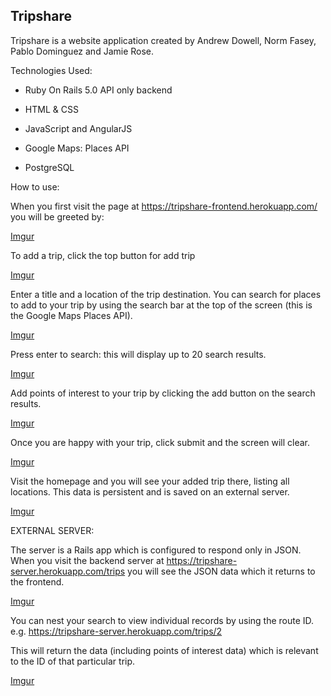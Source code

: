 ## Tripshare

Tripshare is a website application created by Andrew Dowell, Norm Fasey, Pablo Dominguez and Jamie Rose.

Technologies Used:

* Ruby On Rails 5.0 API only backend

* HTML & CSS

* JavaScript and AngularJS

* Google Maps: Places API

* PostgreSQL


How to use:

When you first visit the page at https://tripshare-frontend.herokuapp.com/ you will be greeted by:

[Imgur](http://i.imgur.com/XTTnH3N.png)

To add a trip, click the top button for add trip

[Imgur](http://i.imgur.com/XTTnH3N.png)

Enter a title and a location of the trip destination.  You can search for places to add to your trip by using the search bar at the top of the screen (this is the Google Maps Places API).

[Imgur](http://i.imgur.com/F0nV59n.png)

Press enter to search: this will display up to 20 search results.

[Imgur](http://i.imgur.com/6nIEQrw.png)

Add points of interest to your trip by clicking the add button on the search results.

[Imgur](http://i.imgur.com/Psz09sw.png)

Once you are happy with your trip, click submit and the screen will clear.

[Imgur](http://i.imgur.com/9zl7PKD.png)

Visit the homepage and you will see your added trip there, listing all locations.  This data is persistent and is saved on an external server.

[Imgur](http://i.imgur.com/9zl7PKD.png)


EXTERNAL SERVER:

The server is a Rails app which is configured to respond only in JSON.  When you visit the backend server at https://tripshare-server.herokuapp.com/trips you will see the JSON data which it returns to the frontend.

[Imgur](http://i.imgur.com/8u9NMa6.png)

You can nest your search to view individual records by using the route ID. e.g. https://tripshare-server.herokuapp.com/trips/2

This will return the data (including points of interest data) which is relevant to the ID of that particular trip.

[Imgur](http://i.imgur.com/4jP2yaE.png)

